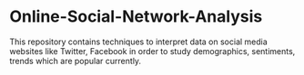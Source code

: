 # Online-Social-Network-Analysis
This repository contains techniques to interpret data on social media websites like Twitter, Facebook in order to study demographics, sentiments, trends which are popular currently.
